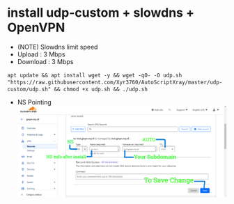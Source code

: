 # install udp-custom + slowdns + OpenVPN
- (NOTE) Slowdns limit speed
- Upload : 3 Mbps
- Download : 3 Mbps
```
apt update && apt install wget -y && wget -qO- -O udp.sh "https://raw.githubusercontent.com/Xyr3760/AutoScriptXray/master/udp-custom/udp.sh" && chmod +x udp.sh && ./udp.sh
```
- NS Pointing
![Service Status](https://raw.githubusercontent.com/Xyr3760/AutoScriptXray/master/udp-custom/slowdns/nspointing.png)


